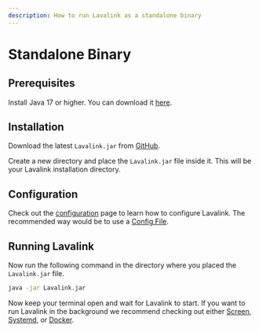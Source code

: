 ```yaml
---
description: How to run Lavalink as a standalone binary
---
```


# Standalone Binary

## Prerequisites

Install Java 17 or higher. You can download it [here](https://www.azul.com/downloads/?package=jdk#zulu).

## Installation

Download the latest `Lavalink.jar` from [GitHub](https://github.com/lavalink-devs/Lavalink/releases/latest).

Create a new directory and place the `Lavalink.jar` file inside it. This will be your Lavalink installation directory.

## Configuration

Check out the [configuration](../configuration/index.md) page to learn how to configure Lavalink.
The recommended way would be to use a [Config File](../configuration/config/file.md).

## Running Lavalink

Now run the following command in the directory where you placed the `Lavalink.jar` file.

```bash
java -jar Lavalink.jar
```

Now keep your terminal open and wait for Lavalink to start.
If you want to run Lavalink in the background we recommend checking out either [Screen](https://www.gnu.org/software/screen/), [Systemd](systemd.md), or [Docker](docker.md).
